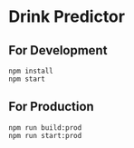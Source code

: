 # Drink Predictor

## For Development
```
npm install
npm start
```

## For Production
```
npm run build:prod
npm run start:prod
```